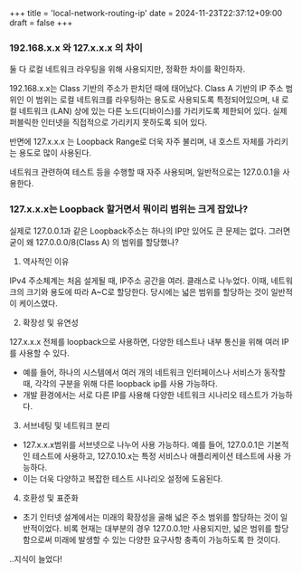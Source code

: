 +++
title = 'local-network-routing-ip'
date = 2024-11-23T22:37:12+09:00
draft = false
+++

### 192.168.x.x 와 127.x.x.x 의 차이

둘 다 로컬 네트워크 라우팅을 위해 사용되지만,
정확한 차이를 확인하자.

192.168.x.x는 Class 기반의 주소가 판치던 때에 태어났다.
Class A 기반의 IP 주소 범위인 이 범위는 로컬 네트워크를 라우팅하는 용도로 사용되도록 특정되어있으며, 내 로컬 네트워크 (LAN) 상에 있는 다른 노드(디바이스)를 가리키도록 제한되어 있다.
실제 퍼블릭한 인터넷을 직접적으로 가리키지 못하도록 되어 있다.

반면에 127.x.x.x 는 Loopback Range로 더욱 자주 불리며,
내 호스트 자체를 가리키는 용도로 많이 사용된다.

네트워크 관련하여 테스트 등을 수행할 때 자주 사용되며,
일반적으로는 127.0.0.1을 사용한다.

### 127.x.x.x는 Loopback 할거면서 뭐이리 범위는 크게 잡았나?

실제로 127.0.0.1과 같은 Loopback주소는 하나의 IP만 있어도 큰 문제는 없다.
그러면 굳이 왜 127.0.0.0/8(Class A) 의 범위를 할당했나?

1. 역사적인 이유

IPv4 주소체계는 처음 설게될 때, IP주소 공간을 여러. 클래스로 나누었다.
이때, 네트워크의 크기와 용도에 따라 A~C로 할당한다.
당시에는 넓은 범위를 할당하는 것이 일반적이 케이스였다.

2. 확장성 및 유연성

127.x.x.x 전체를 loopback으로 사용하면, 다양한 테스트나 내부 통신을 위해 여러 IP를 사용할 수 있다.

- 예를 들어, 하나의 시스템에서 여러 개의 네트워크 인터페이스나 서비스가 동작할 때, 각각의 구분을 위해 다른 loopback ip를 사용 가능하다.
- 개발 환경에서는 서로 다른 IP를 사용해 다양한 네트워크 시나리오 테스트가 가능하다.

3. 서브네팅 및 네트워크 분리

- 127.x.x.x범위를 서브넷으로 나누어 사용 가능하다. 예를 들어, 127.0.0.1은 기본적인 테스트에 사용하고, 127.0.10.x는 특정 서비스나 애플리케이션 테스트에 사용 가능하다.
- 이는 더욱 다양하고 복잡한 테스트 시나리오 설정에 도움된다.

4. 호환성 및 표준화

- 초기 인터넷 설계에서는 미래의 확장성을 골해 넓은 주소 범위를 할당하는 것이 일반적이었다. 비록 현재는 대부분의 경우 127.0.0.1만 사용되지만,
넓은 범위를 할당함으로써 미래에 발생할 수 있는 다양한 요구사항 충족이 가능하도록 한 것이다.

..지식이 늘었다!
